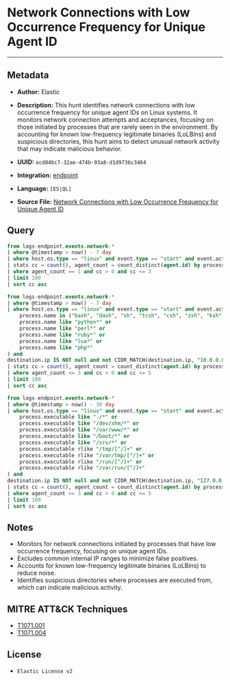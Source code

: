 # Network Connections with Low Occurrence Frequency for Unique Agent ID

---

## Metadata

- **Author:** Elastic
- **Description:** This hunt identifies network connections with low occurrence frequency for unique agent IDs on Linux systems. It monitors network connection attempts and acceptances, focusing on those initiated by processes that are rarely seen in the environment. By accounting for known low-frequency legitimate binaries (LoLBins) and suspicious directories, this hunt aims to detect unusual network activity that may indicate malicious behavior.

- **UUID:** `ecd84bc7-32ae-474b-93a8-d1d9736c3464`
- **Integration:** [endpoint](https://docs.elastic.co/integrations/endpoint)
- **Language:** `[ES|QL]`
- **Source File:** [Network Connections with Low Occurrence Frequency for Unique Agent ID](../queries/command_and_control_via_network_connections_with_low_occurrence_frequency_for_unique_agents.toml)
## Query

```sql
from logs-endpoint.events.network-*
| where @timestamp > now() - 7 day
| where host.os.type == "linux" and event.type == "start" and event.action in ("connection_attempted", "connection_accepted") and destination.ip IS NOT null and not CIDR_MATCH(destination.ip, "10.0.0.0/8", "127.0.0.0/8", "169.254.0.0/16", "172.16.0.0/12", "192.0.0.0/24", "192.0.0.0/29", "192.0.0.8/32", "192.0.0.9/32", "192.0.0.10/32", "192.0.0.170/32", "192.0.0.171/32", "192.0.2.0/24", "192.31.196.0/24", "192.52.193.0/24", "192.168.0.0/16", "192.88.99.0/24", "224.0.0.0/4", "100.64.0.0/10", "192.175.48.0/24","198.18.0.0/15", "198.51.100.0/24", "203.0.113.0/24", "224.0.0.0/4", "240.0.0.0/4", "::1","FE80::/10", "FF00::/8")
| stats cc = count(), agent_count = count_distinct(agent.id) by process.executable
| where agent_count == 1 and cc > 0 and cc <= 3
| limit 100
| sort cc asc
```

```sql
from logs-endpoint.events.network-*
| where @timestamp > now() - 7 day
| where host.os.type == "linux" and event.type == "start" and event.action in ("connection_attempted", "connection_accepted") and (
    process.name in ("bash", "dash", "sh", "tcsh", "csh", "zsh", "ksh", "fish", "socat", "java", "awk", "gawk", "mawk", "nawk", "openssl", "nc", "ncat", "netcat", "nc.openbsd", "telnet") or
    process.name like "python*" or
    process.name like "perl*" or
    process.name like "ruby*" or
    process.name like "lua*" or
    process.name like "php*"
) and
destination.ip IS NOT null and not CIDR_MATCH(destination.ip, "10.0.0.0/8", "127.0.0.0/8", "169.254.0.0/16", "172.16.0.0/12", "192.0.0.0/24", "192.0.0.0/29", "192.0.0.8/32", "192.0.0.9/32", "192.0.0.10/32", "192.0.0.170/32", "192.0.0.171/32", "192.0.2.0/24", "192.31.196.0/24", "192.52.193.0/24", "192.168.0.0/16", "192.88.99.0/24", "224.0.0.0/4", "100.64.0.0/10", "192.175.48.0/24","198.18.0.0/15", "198.51.100.0/24", "203.0.113.0/24", "224.0.0.0/4", "240.0.0.0/4", "::1","FE80::/10", "FF00::/8")
| stats cc = count(), agent_count = count_distinct(agent.id) by process.name
| where agent_count <= 3 and cc > 0 and cc <= 5
| limit 100
| sort cc asc
```

```sql
from logs-endpoint.events.network-*
| where @timestamp > now() - 30 day
| where host.os.type == "linux" and event.type == "start" and event.action in ("connection_attempted", "connection_accepted") and (
    process.executable like "./*" or
    process.executable like "/dev/shm/*" or
    process.executable like "/var/www/*" or
    process.executable like "/boot/*" or
    process.executable like "/srv/*" or
    process.executable rlike "/tmp/[^/]+" or
    process.executable rlike "/var/tmp/[^/]+" or
    process.executable rlike "/run/[^/]+" or
    process.executable rlike "/var/run/[^/]+"
) and
destination.ip IS NOT null and not CIDR_MATCH(destination.ip, "127.0.0.0/8", "169.254.0.0/16", "224.0.0.0/4", "::1")
| stats cc = count(), agent_count = count_distinct(agent.id) by process.executable
| where agent_count <= 3 and cc > 0 and cc <= 5
| limit 100
| sort cc asc
```

## Notes

- Monitors for network connections initiated by processes that have low occurrence frequency, focusing on unique agent IDs.
- Excludes common internal IP ranges to minimize false positives.
- Accounts for known low-frequency legitimate binaries (LoLBins) to reduce noise.
- Identifies suspicious directories where processes are executed from, which can indicate malicious activity.

## MITRE ATT&CK Techniques

- [T1071.001](https://attack.mitre.org/techniques/T1071/001)
- [T1071.004](https://attack.mitre.org/techniques/T1071/004)

## License

- `Elastic License v2`
